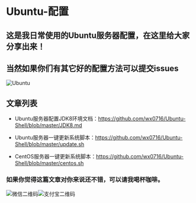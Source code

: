 # Ubuntu-配置

## 这是我日常使用的Ubuntu服务器配置，在这里给大家分享出来！

## 当然如果你们有其它好的配置方法可以提交issues

<img src="https://ss0.bdstatic.com/70cFvHSh_Q1YnxGkpoWK1HF6hhy/it/u=3719346656,2897731814&fm=26&gp=0.jpg" alt="Ubuntu">

## 文章列表

* Ubuntu服务器配置JDK8环境文档：https://github.com/wx0716/Ubuntu-Shell/blob/master/JDK8.md

* Ubuntu服务器一键更新系统脚本：https://github.com/wx0716/Ubuntu-Shell/blob/master/update.sh

* CentOS服务器一键更新系统脚本：https://github.com/wx0716/Ubuntu-Shell/blob/master/centos.sh

### 如果你觉得这篇文章对你来说还不错，可以请我喝杯咖啡。
![微信二维码](https://tva1.sinaimg.cn/large/006y8mN6gy1g6ur4c34r1j306l08wq34.jpg)![支付宝二维码](https://tva1.sinaimg.cn/large/006y8mN6gy1g6ur6gxs04j305x08wwfe.jpg)
